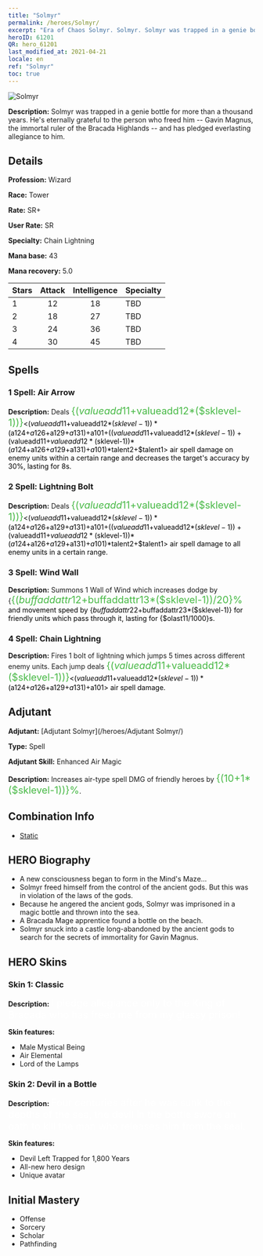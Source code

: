 ```yaml
---
title: "Solmyr"
permalink: /heroes/Solmyr/
excerpt: "Era of Chaos Solmyr. Solmyr. Solmyr was trapped in a genie bottle for more than a thousand years. He's eternally grateful to the person who freed him -- Gavin Magnus, the immortal ruler of the Bracada Highlands -- and has pledged everlasting allegiance to him."
heroID: 61201
QR: hero_61201
last_modified_at: 2021-04-21
locale: en
ref: "Solmyr"
toc: true
---
```

  ![Solmyr](/images/h/h_Solmyr.jpg)

 **Description:** Solmyr was trapped in a genie bottle for more than a thousand years. He's eternally grateful to the person who freed him -- Gavin Magnus, the immortal ruler of the Bracada Highlands -- and has pledged everlasting allegiance to him.
## Details
 **Profession:** Wizard

 **Race:** Tower

 **Rate:** SR+

 **User Rate:** SR

 **Specialty:** Chain Lightning

 **Mana base:** 43

 **Mana recovery:** 5.0


  | Stars   |     Attack     |  Intelligence  |      Specialty     |
  |---------|:---------------:|:---------------:|--------------------|
  |    1    | 12 | 18 | TBD |
  |    2    | 18 | 27 | TBD |
  |    3    | 24 | 36 | TBD |
  |    4    | 30 | 45 | TBD |

## Spells
### 1 Spell: Air Arrow
 **Description:** Deals <span style="color: #48b946;font-size:20px">{($valueadd11+$valueadd12*($sklevel-1))}</span><span style="color: black"><($valueadd11+$valueadd12*($sklevel-1))*($a124+$a126+$a129+$a131)+$a101+(($valueadd11+$valueadd12*($sklevel-1))+($valueadd11+$valueadd12*($sklevel-1))*($a124+$a126+$a129+$a131)+$a101)*$talent2+$talent1> air spell damage on enemy units within a certain range and decreases the target's accuracy by 30%, lasting for 8s.

### 2 Spell: Lightning Bolt
 **Description:** Deals <span style="color: #48b946;font-size:20px">{($valueadd11+$valueadd12*($sklevel-1))}</span><span style="color: black"><($valueadd11+$valueadd12*($sklevel-1))*($a124+$a126+$a129+$a131)+$a101+(($valueadd11+$valueadd12*($sklevel-1))+($valueadd11+$valueadd12*($sklevel-1))*($a124+$a126+$a129+$a131)+$a101)*$talent2+$talent1> air spell damage to all enemy units in a certain range.

### 3 Spell: Wind Wall
 **Description:** Summons 1 Wall of Wind which increases dodge by {<span style="color: #48b946;font-size:20px">{($buffaddattr12+$buffaddattr13*($sklevel-1))/20}%</span><span style="color: black"> and movement speed by {$buffaddattr22+$buffaddattr23*($sklevel-1)} for friendly units which pass through it, lasting for {$olast11/1000}s.

### 4 Spell: Chain Lightning
 **Description:** Fires 1 bolt of lightning which jumps 5 times across different enemy units. Each jump deals <span style="color: #48b946;font-size:20px">{($valueadd11+$valueadd12*($sklevel-1))}</span><span style="color: black"><($valueadd11+$valueadd12*($sklevel-1))*($a124+$a126+$a129+$a131)+$a101> air spell damage.


## Adjutant

 **Adjutant:**  [Adjutant Solmyr](/heroes/Adjutant Solmyr/) 

 **Type:**  Spell 

 **Adjutant Skill:**  Enhanced Air Magic 

 **Description:** Increases air-type spell DMG of friendly heroes by <span style="color: #48b946;font-size:20px">{(10+1*($sklevel-1))}%</span><span style="color: black">.

## Combination Info

* [Static](/combination/Static/) 

## HERO Biography
   - A new consciousness began to form in the Mind's Maze...
   - Solmyr freed himself from the control of the ancient gods. But this was in violation of the laws of the gods.
   - Because he angered the ancient gods, Solmyr was imprisoned in a magic bottle and thrown into the sea.
   - A Bracada Mage apprentice found a bottle on the beach.
   - Solmyr snuck into a castle long-abandoned by the ancient gods to search for the secrets of immortality for Gavin Magnus.

## HERO Skins
### Skin 1: **Classic**

 **Description:** <span style="color: #ffffff;font-size:20px">I pledge allegiance only to the King of Bracada who has freed me from my glassy prison! </span>

 **Skin features:** 

   - Male Mystical Being
   - Air Elemental
   - Lord of the Lamps

### Skin 2: **Devil in a Bottle**

 **Description:** <span style="color: #ffffff;font-size:20px">Four centuries after he was sunk to the depths of the sea, the devil in the bottle swore an oath to kill the man who releases him from the seal. </span>

 **Skin features:** 

   - Devil Left Trapped for 1,800 Years
   - All-new hero design
   - Unique avatar


## Initial Mastery
   - Offense
   - Sorcery
   - Scholar
   - Pathfinding
